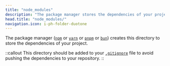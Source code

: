 ```yaml
---
title: "node_modules"
description: "The package manager stores the dependencies of your project in the node_modules/ directory."
head.title: "node_modules/"
navigation.icon: i-ph-folder-duotone
---
```


The package manager ([`npm`](https://docs.npmjs.com/cli/commands/npm) or [`yarn`](https://yarnpkg.com) or [`pnpm`](https://pnpm.io/cli/install) or [`bun`](https://bun.sh/package-manager)) creates this directory to store the dependencies of your project.

::callout
This directory should be added to your [`.gitignore`](/docs/guide/directory-structure/gitignore) file to avoid pushing the dependencies to your repository.
::
